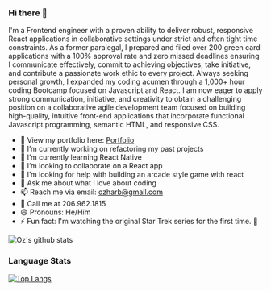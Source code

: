 ### Hi there 👋


I'm a Frontend engineer with a proven ability to deliver robust, responsive React applications in collaborative settings under strict and often tight time constraints.  As a former paralegal, I prepared and filed over 200 green card applications with a 100% approval rate and zero missed deadlines ensuring I communicate effectively, commit to achieving objectives, take initiative, and contribute a passionate work ethic to every project. Always seeking personal growth, I expanded my coding acumen through a 1,000+ hour coding Bootcamp focused on Javascript and React. I am now eager to apply strong communication, initiative, and creativity to obtain a challenging position on a collaborative agile development team focused on building high-quality, intuitive front-end applications that incorporate functional Javascript programming, semantic HTML, and responsive CSS.

- 👀 View my portfolio here: <a href="ozharb.dev">Portfolio</a>
- 🔭 I’m currently working on refactoring my past projects 
- 🌱 I’m currently learning React Native 
- 👯 I’m looking to collaborate on a React app 
- 🤔 I’m looking for help with building an arcade style game with react 
- 💬 Ask me about what I love about coding 
- 📫 Reach me via email: ozharb@gmail.com  
- 📲 Call me at 206.962.1815
- 😄 Pronouns: He/Him
- ⚡ Fun fact: I'm watching the original Star Trek series for the first time. 🖖 

![Oz's github stats](https://github-readme-stats.vercel.app/api?username=ozharb&show_icons=true&theme=dark)

### Language Stats
[![Top Langs](https://github-readme-stats.vercel.app/api/top-langs/?username=ozharb&layout=compact)](https://github.com/ozharb/github-readme-stats)
<!--
**ozharb/ozharb** is a ✨ _special_ ✨ repository because its `README.md` (this file) appears on your GitHub profile.

Frontend engineer with a proven ability to deliver robust, responsive React applications in collaborative settings under strict and often tight time constraints.  As a former paralegal, I prepared and filed over 200 green card applications with a 100% approval rate and zero missed deadlines ensuring I communicate effectively, commit to achieving objectives, take initiative, and contribute a passionate work ethic to every project. Always seeking personal growth, I expanded my coding acumen through a 1,000+ hour coding Bootcamp focused on Javascript and React. I am now eager to apply strong communication, initiative, and creativity to obtain a challenging position on a collaborative agile development team focused on building high-quality, intuitive front-end applications that incorporate functional Javascript programming, semantic HTML, and responsive CSS.

 
- 🔭 I’m currently working on refactoring my past projects
- 🌱 I’m currently learning React Native
- 👯 I’m looking to collaborate on a React app
- 🤔 I’m looking for help with building an arcade style game with react
- 💬 Ask me about what I love about coding 
- 📫 How to reach me: ozharb@gmail.com for the quickest response
- 😄 Pronouns: He/Him
- ⚡ Fun fact: I'm watching the original Star Trek series for the first time.
--> 
